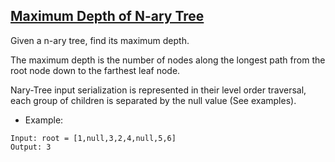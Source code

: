 ## [Maximum Depth of N-ary Tree](https://leetcode.com/problems/maximum-depth-of-n-ary-tree/description/)

Given a n-ary tree, find its maximum depth.

The maximum depth is the number of nodes along the longest path from the root node down to the farthest leaf node.

Nary-Tree input serialization is represented in their level order traversal, each group of children is separated by the null value (See examples).

- Example:
```
Input: root = [1,null,3,2,4,null,5,6]
Output: 3
```

